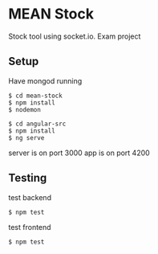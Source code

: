 # MEAN Stock

Stock tool using socket.io. Exam project

## Setup
Have mongod running

```
$ cd mean-stock
$ npm install
$ nodemon

$ cd angular-src
$ npm install
$ ng serve
```

server is on port 3000
app is on port 4200

## Testing

test backend
```
$ npm test
```

test frontend
```
$ npm test
```


